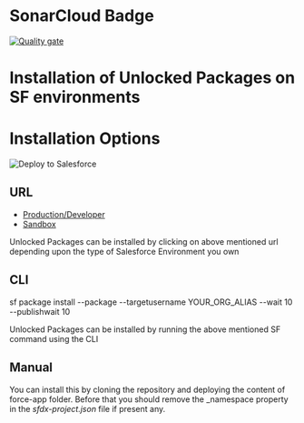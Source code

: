 # SonarCloud Badge

[![Quality gate](https://sonarcloud.io/api/project_badges/quality_gate?project=rishibagekar_PSL-ZS_GithubActionsUnlockedPackages)](https://sonarcloud.io/summary/new_code?id=rishibagekar_PSL-ZS_GithubActionsUnlockedPackages)

# Installation of Unlocked Packages on SF environments

# Installation Options
<a>
  <img alt="Deploy to Salesforce"
  src="https://raw.githubusercontent.com/afawcett/githubsfdeploy/master/deploy.png">
</a>

## URL
- [Production/Developer](https://login.salesforce.com/packaging/installPackage.apexp?p0=)
- [Sandbox](https://test.salesforce.com/packaging/installPackage.apexp?p0=)

Unlocked Packages can be installed by clicking on above mentioned url depending upon the type of Salesforce Environment you own

## CLI
sf package install --package  --targetusername YOUR_ORG_ALIAS --wait 10 --publishwait 10

Unlocked Packages can be installed by running the above mentioned SF command using the CLI

## Manual 
You can install this by cloning the repository and deploying the content of force-app folder. Before that you should remove the _namespace property in the _sfdx-project.json_ file if present any.